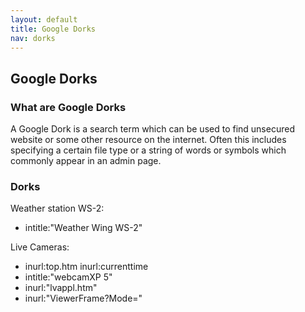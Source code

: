 ```yaml
---
layout: default
title: Google Dorks
nav: dorks
---
```


## Google Dorks

### What are Google Dorks

A Google Dork is a search term which can be used to find unsecured website or some other resource on the internet. Often this includes specifying a certain file type or a string of words or symbols which commonly appear in an admin page.

### Dorks

Weather station WS-2:
- intitle:"Weather Wing WS-2"

Live Cameras:
- inurl:top.htm inurl:currenttime
- intitle:"webcamXP 5"
- inurl:"lvappl.htm"
- inurl:"ViewerFrame?Mode="
